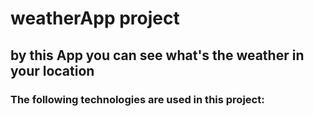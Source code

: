 # weatherApp project
## by this App you can see what's the weather in your location
### The following technologies are used in this project:

